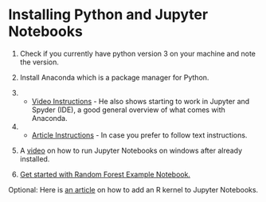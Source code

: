 
# Installing Python and Jupyter Notebooks  

1.  Check if you currently have python version 3 on your machine and note the version.  
    
2.  Install Anaconda which is a package manager for Python.  
    

1.  - [Video Instructions](https://youtu.be/5mDYijMfSzs) - He also shows starting to work in Jupyter and Spyder (IDE), a good general overview of what comes with Anaconda.  
    

1.  - [Article Instructions](https://www.datacamp.com/community/tutorials/installing-anaconda-windows) - In case you prefer to follow text instructions.  
    

5.  A  [video](https://youtu.be/J5RN4etE900)  on how to run Jupyter Notebooks on windows after already installed.  
    
6.  [Get started with Random Forest Example Notebook.](https://aidenvjohnson.com/wp-content/uploads/2020/05/Intro_python-1.html)  
    


Optional: Here is  [an article](https://richpauloo.github.io/2018-05-16-Installing-the-R-kernel-in-Jupyter-Lab/) on how to add an R kernel to Jupyter Notebooks.
<!--stackedit_data:
eyJoaXN0b3J5IjpbNTI2ODUxNDU5XX0=
-->